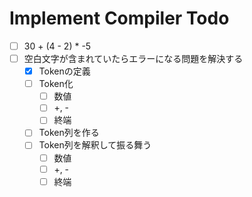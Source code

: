 # Implement Compiler Todo

- [ ] 30 + (4 - 2) * -5
- [ ] 空白文字が含まれていたらエラーになる問題を解決する
    - [x] Tokenの定義
    - [ ] Token化
        - [ ] 数値
        - [ ] +, -
        - [ ] 終端
    - [ ] Token列を作る
    - [ ] Token列を解釈して振る舞う
        - [ ] 数値
        - [ ] +, -
        - [ ] 終端

